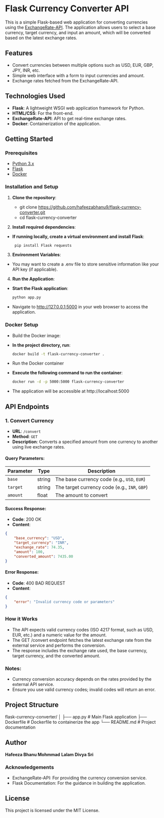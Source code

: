 # Flask Currency Converter API

This is a simple Flask-based web application for converting currencies using the [ExchangeRate-API](https://www.exchangerate-api.com/). The application allows users to select a base currency, target currency, and input an amount, which will be converted based on the latest exchange rates.

## Features
- Convert currencies between multiple options such as USD, EUR, GBP, JPY, INR, etc.
- Simple web interface with a form to input currencies and amount.
- Exchange rates fetched from the ExchangeRate-API.

## Technologies Used
- **Flask**: A lightweight WSGI web application framework for Python.
- **HTML/CSS**: For the front-end.
- **ExchangeRate-API**: API to get real-time exchange rates.
- **Docker**: Containerization of the application.

## Getting Started

### Prerequisites
- [Python 3.x](https://www.python.org/downloads/)
- [Flask](https://flask.palletsprojects.com/en/2.0.x/installation/)
- [Docker](https://www.docker.com/get-started)

### Installation and Setup

1. **Clone the repository**:
   - git clone https://github.com/hafeezabhanu9/flask-currency-converter.git
   - cd flask-currency-converter

2. **Install required dependencies**:

- **If running locally, create a virtual environment and install Flask**:
  
  ```bash
   pip install Flask requests
  ```
3. **Environment Variables**:

- You may want to create a .env file to store sensitive information like your API key (if applicable).

4. **Run the Application**:

- **Start the Flask application**:
  
  ```bash
  python app.py
  ```
- Navigate to http://127.0.0.1:5000 in your web browser to access the application.

### Docker Setup

- Build the Docker image:
- **In the project directory, run**:
  
  ```bash
  docker build -t flask-currency-converter .
  ```
- Run the Docker container
- **Execute the following command to run the container**:
  
  ```bash
  docker run -d -p 5000:5000 flask-currency-converter
  ```
- The application will be accessible at http://localhost:5000

## API Endpoints

### 1. Convert Currency

- **URL**: `/convert`
- **Method**: `GET`
- **Description**: Converts a specified amount from one currency to another using live exchange rates.

#### Query Parameters:

| Parameter  | Type   | Description                                  |
|------------|--------|----------------------------------------------|
| `base`     | string | The base currency code (e.g., `USD`, `EUR`)  |
| `target`   | string | The target currency code (e.g., `INR`, `GBP`)|
| `amount`   | float  | The amount to convert                        |

#### Success Response:

- **Code**: 200 OK
- **Content**:

```json
{
    "base_currency": "USD",
    "target_currency": "INR",
    "exchange_rate": 74.35,
    "amount": 100,
    "converted_amount": 7435.00
}
````

#### Error Response:

- **Code**: 400 BAD REQUEST
- **Content**:
  
``` json
{
    "error": "Invalid currency code or parameters"
}
```

### How it Works
- The API expects valid currency codes (ISO 4217 format, such as USD, EUR, etc.) and a numeric value for the amount.
- The GET /convert endpoint fetches the latest exchange rate from the external service and performs the conversion.
- The response includes the exchange rate used, the base currency, target currency, and the converted amount.
  
### Notes:
- Currency conversion accuracy depends on the rates provided by the external API service.
- Ensure you use valid currency codes; invalid codes will return an error.

## Project Structure

flask-currency-converter/
│
├── app.py              # Main Flask application
├── Dockerfile          # Dockerfile to containerize the app
└── README.md           # Project documentation

## Author
**Hafeeza Bhanu Mohmmad**
**Lalam Divya Sri**

### Acknowledgements
- ExchangeRate-API: For providing the currency conversion service.
- Flask Documentation: For the guidance in building the application.

## License
This project is licensed under the MIT License.
